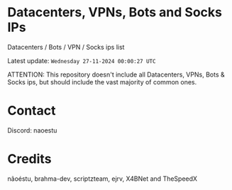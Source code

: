 # Datacenters, VPNs, Bots and Socks IPs
 
Datacenters / Bots / VPN / Socks ips list

Latest update: `Wednesday 27-11-2024 00:00:27 UTC` 

ATTENTION: This repository doesn't include all Datacenters, VPNs, Bots & Socks ips, 
but should include the vast majority of common ones.

# Contact
Discord: naoestu

# Credits
nãoéstu, brahma-dev, scriptzteam, ejrv, X4BNet and TheSpeedX
